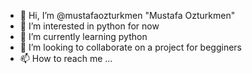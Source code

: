 - 👋 Hi, I’m @mustafaozturkmen "Mustafa Ozturkmen"
- 👀 I’m interested in python for now
- 🌱 I’m currently learning python
- 💞️ I’m looking to collaborate on a project for begginers 
- 📫 How to reach me ...

<!---
mustafaozturkmen/mustafaozturkmen is a ✨ special ✨ repository because its `README.md` (this file) appears on your GitHub profile.
You can click the Preview link to take a look at your changes.
--->
